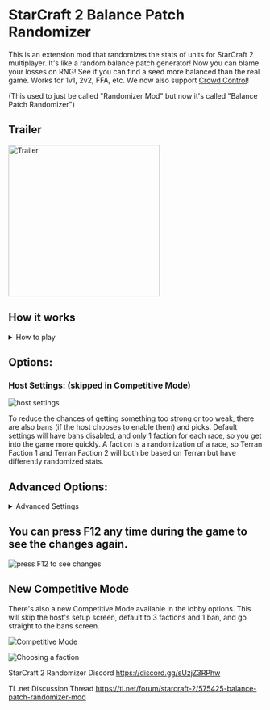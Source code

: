 # StarCraft 2 Balance Patch Randomizer

This is an extension mod that randomizes the stats of units for StarCraft 2 multiplayer. It's like a random balance patch generator! Now you can blame your losses on RNG! See if you can find a seed more balanced than the real game. Works for 1v1, 2v2, FFA, etc. We now also support [Crowd Control](https://crowdcontrol.live/guides/SC2Randomizer)!

(This used to just be called "Randomizer Mod" but now it's called "Balance Patch Randomizer")

## Trailer

<a href="https://www.youtube.com/watch?v=gb_XERKBfJE&list=PLZIQTa_kwZhBksj7UzcahPiRaHk87fWch&index=3" target="_blank">
<img src="https://img.youtube.com/vi/gb_XERKBfJE/0.jpg" alt="Trailer" height="300"/></a>

## How it works

<details>
<summary>How to play</summary>
### How to play:

![create lobby](https://user-images.githubusercontent.com/30947252/230750695-11308077-c0b7-404a-a617-d33e2d1602f6.png)

1. Click on CUSTOM at the top

2. Click on MELEE

3. Choose a map to play on

4. Click on CREATE WITH MOD

![choose mod](https://user-images.githubusercontent.com/30947252/230750614-3766e4f1-26c3-4ec6-9bea-2ddcadcdab3f.png)

5. Search for "Balance Patch Randomizer"

6. Choose the "Balance Patch Randomizer", you'll see in the description it's created by Raymonster aka Die4Ever (this is a good chance to right click on the mod and Bookmark it)

7. Click CREATE LOBBY

8. Optionally choose "Competitive Mode" in the lobby options in the top right.

</details>

## Options:

### Host Settings: (skipped in Competitive Mode)
![host settings](https://i.imgur.com/Nm9d8zl.png)

To reduce the chances of getting something too strong or too weak, there are also bans (if the host chooses to enable them) and picks. Default settings will have bans disabled, and only 1 faction for each race, so you get into the game more quickly. A faction is a randomization of a race, so Terran Faction 1 and Terran Faction 2 will both be based on Terran but have differently randomized stats.

## Advanced Options:

<details>
<summary>Advanced Settings</summary>

#### Bans Screen: (skipped by default)

If the host chooses to enable the bans feature for extra competitiveness, players will ban what faction(s) they think are the strongest, your bans only affect your opponents. Competitive Mode automatically enables this with 1 ban.

![bans screen](https://i.imgur.com/B7NIeRS.png)

#### Picks Screen: (skipped by default)

Then you will pick which faction you think is the strongest (From whatever wasn't banned if bans are enabled).

![picks screen](https://i.imgur.com/iJsTWe2.png)

</details>

## You can press F12 any time during the game to see the changes again.

![press F12 to see changes](https://user-images.githubusercontent.com/30947252/230758099-40d947de-d013-47d9-a4f4-4c4184ffe34f.png)

## New Competitive Mode

There's also a new Competitive Mode available in the lobby options. This will skip the host's setup screen, default to 3 factions and 1 ban, and go straight to the bans screen.

![Competitive Mode](https://user-images.githubusercontent.com/30947252/226123788-06e27243-d007-43bb-b0a5-3ff6ae6bcba2.png)

![Choosing a faction](https://user-images.githubusercontent.com/30947252/230752134-24359b35-1234-4895-b4f7-5bad487444bd.png)

StarCraft 2 Randomizer Discord https://discord.gg/sUzjZ3RPhw

TL.net Discussion Thread https://tl.net/forum/starcraft-2/575425-balance-patch-randomizer-mod
